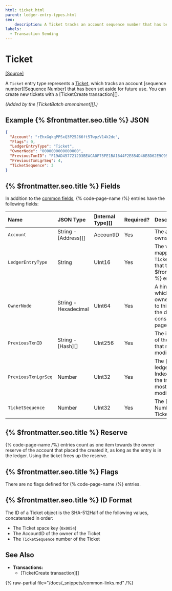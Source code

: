 ```yaml
---
html: ticket.html
parent: ledger-entry-types.html
seo:
    description: A Ticket tracks an account sequence number that has been set aside for future use.
labels:
  - Transaction Sending
---
```

# Ticket
[[Source]](https://github.com/XRPLF/rippled/blob/f64cf9187affd69650907d0d92e097eb29693945/include/xrpl/protocol/detail/ledger_entries.macro#L124-L130 "Source")

A `Ticket` entry type represents a [Ticket](../../../../concepts/accounts/tickets.md), which tracks an account [sequence number][Sequence Number] that has been set aside for future use. You can create new tickets with a [TicketCreate transaction][].

_(Added by the [TicketBatch amendment][].)_


## Example {% $frontmatter.seo.title %} JSON

```json
{
  "Account": "rEhxGqkqPPSxQ3P25J66ft5TwpzV14k2de",
  "Flags": 0,
  "LedgerEntryType": "Ticket",
  "OwnerNode": "0000000000000000",
  "PreviousTxnID": "F19AD4577212D3BEACA0F75FE1BA1644F2E854D46E8D62E9C95D18E9708CBFB1",
  "PreviousTxnLgrSeq": 4,
  "TicketSequence": 3
}
```

## {% $frontmatter.seo.title %} Fields

In addition to the [common fields](../common-fields.md), {% code-page-name /%} entries have the following fields:

| Name                | JSON Type            | [Internal Type][] | Required? | Description                |
|:--------------------|:---------------------|:------------------|:----------|:---------------------------|
| `Account`           | String - [Address][] | AccountID         | Yes       | The [account](../../../../concepts/accounts/index.md) that owns this Ticket. |
| `LedgerEntryType`   | String               | UInt16            | Yes       | The value `0x0054`, mapped to the string `Ticket`, indicates that this is a {% $frontmatter.seo.title %} entry. |
| `OwnerNode`         | String - Hexadecimal | UInt64            | Yes       | A hint indicating which page of the owner directory links to this entry, in case the directory consists of multiple pages. |
| `PreviousTxnID`     | String - [Hash][]    | UInt256           | Yes       | The identifying hash of the [transaction](../../../../concepts/transactions/index.md) that most recently modified this entry. |
| `PreviousTxnLgrSeq` | Number               | UInt32            | Yes       | The [index of the ledger][Ledger Index] that contains the transaction that most recently modified this entry. |
| `TicketSequence`    | Number               | UInt32            | Yes       | The [Sequence Number][] this Ticket sets aside. |


## {% $frontmatter.seo.title %} Reserve

{% code-page-name /%} entries count as one item towards the owner reserve of the account that placed the created it, as long as the entry is in the ledger. Using the ticket frees up the reserve.


## {% $frontmatter.seo.title %} Flags

There are no flags defined for {% code-page-name /%} entries.


## {% $frontmatter.seo.title %} ID Format

The ID of a Ticket object is the SHA-512Half of the following values, concatenated in order:

* The Ticket space key (`0x0054`)
* The AccountID of the owner of the Ticket
* The `TicketSequence` number of the Ticket

## See Also

- **Transactions:**
  - [TicketCreate transaction][]

{% raw-partial file="/docs/_snippets/common-links.md" /%}
